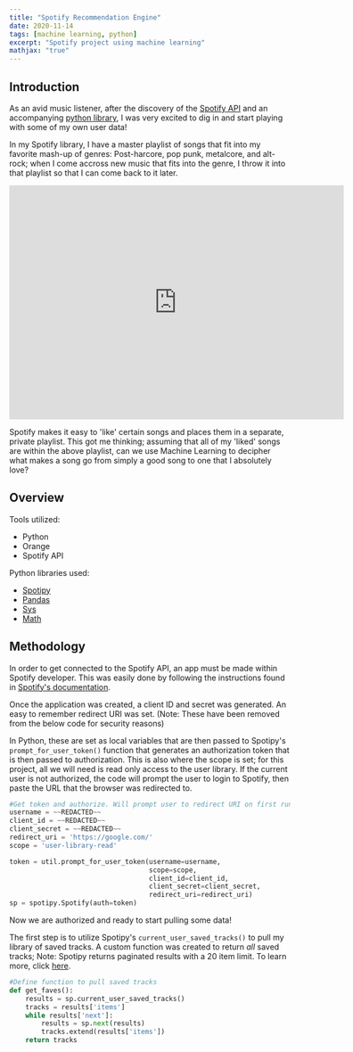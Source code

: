 ```yaml
---
title: "Spotify Recommendation Engine"
date: 2020-11-14
tags: [machine learning, python]
excerpt: "Spotify project using machine learning"
mathjax: "true"
---
```

## Introduction
As an avid music listener, after the discovery of the [Spotify API](https://developer.spotify.com/documentation/web-api/) and an accompanying [python library](https://spotipy.readthedocs.io/en/2.16.1/#), I was very excited to dig in and start playing with some of my own user data!

In my Spotify library, I have a master playlist of songs that fit into my favorite mash-up of genres: Post-harcore, pop punk, metalcore, and alt-rock; when I come accross new music that fits into the genre, I throw it into that playlist so that I can come back to it later.
<div>
  <iframe src="https://open.spotify.com/embed/playlist/3dgfLqrR0v70pKNb961q6q" width="600" height="420" frameborder="0" allowtransparency="true" allow="encrypted-media"></iframe>
</div>


Spotify makes it easy to 'like' certain songs and places them in a separate, private playlist.
This got me thinking; assuming that all of my 'liked' songs are within the above playlist, can we use Machine Learning to decipher what makes a song go from simply a good song to one that I absolutely love?


## Overview
Tools utilized:
* Python
* Orange
* Spotify API


Python libraries used:
* [Spotipy](https://spotipy.readthedocs.io/en/2.16.1/#)
* [Pandas](https://pandas.pydata.org/docs/)
* [Sys](https://docs.python.org/3/library/sys.html)
* [Math](https://docs.python.org/3/library/math.html)


## Methodology

In order to get connected to the Spotify API, an app must be made within Spotify developer. This was easily done by following the instructions found in [Spotify's documentation](https://developer.spotify.com/documentation/web-api/quick-start/).

Once the application was created, a client ID and secret was generated. An easy to remember redirect URI was set.
(Note: These have been removed from the below code for security reasons)

In Python, these are set as local variables that are then passed to Spotipy's `prompt_for_user_token()` function that generates an authorization token that is then passed to authorization. This is also where the scope is set; for this project, all we will need is read only access to the user library. If the current user is not authorized, the code will prompt the user to login to Spotify, then paste the URL that the browser was redirected to.

```python
#Get token and authorize. Will prompt user to redirect URI on first run
username = ~~REDACTED~~
client_id = ~~REDACTED~~
client_secret = ~~REDACTED~~
redirect_uri = 'https://google.com/'
scope = 'user-library-read'

token = util.prompt_for_user_token(username=username,
                                   scope=scope,
                                   client_id=client_id,   
                                   client_secret=client_secret,     
                                   redirect_uri=redirect_uri)
sp = spotipy.Spotify(auth=token)
```

Now we are authorized and ready to start pulling some data!

The first step is to utilize Spotipy's `current_user_saved_tracks()` to pull my library of saved tracks.
A custom function was created to return *all* saved tracks; Note: Spotipy returns paginated results with a 20 item limit. To learn more, click [here](https://spotipy.readthedocs.io/en/2.16.1/#spotipy.client.Spotify.current_user_saved_tracks).
```Python
#Define function to pull saved tracks
def get_faves():
    results = sp.current_user_saved_tracks()
    tracks = results['items']
    while results['next']:
        results = sp.next(results)
        tracks.extend(results['items'])
    return tracks
```
